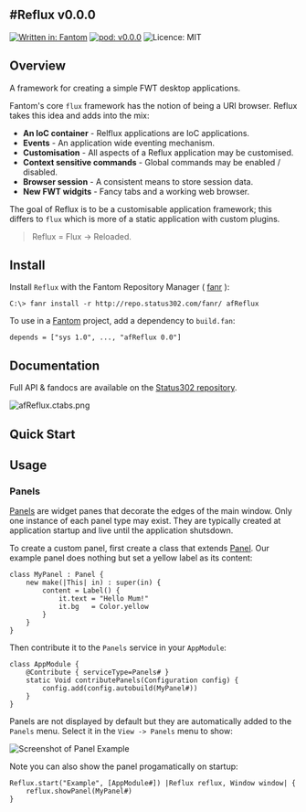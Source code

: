 #Reflux v0.0.0
---
[![Written in: Fantom](http://img.shields.io/badge/written%20in-Fantom-lightgray.svg)](http://fantom.org/)
[![pod: v0.0.0](http://img.shields.io/badge/pod-v0.0.0-yellow.svg)](http://www.fantomfactory.org/pods/afReflux)
![Licence: MIT](http://img.shields.io/badge/licence-MIT-blue.svg)

## Overview

A framework for creating a simple FWT desktop applications.

Fantom's core `flux` framework has the notion of being a URI browser. Reflux takes this idea and adds into the mix:

- **An IoC container** - Relflux applications are IoC applications.
- **Events** - An application wide eventing mechanism.
- **Customisation** - All aspects of a Reflux application may be customised.
- **Context sensitive commands** - Global commands may be enabled / disabled.
- **Browser session** - A consistent means to store session data.
- **New FWT widgits** - Fancy tabs and a working web browser.

The goal of Reflux is to be a customisable application framework; this differs to `flux` which is more of a static application with custom plugins.

> Reflux = Flux -> Reloaded.

## Install

Install `Reflux` with the Fantom Repository Manager ( [fanr](http://fantom.org/doc/docFanr/Tool.html#install) ):

    C:\> fanr install -r http://repo.status302.com/fanr/ afReflux

To use in a [Fantom](http://fantom.org/) project, add a dependency to `build.fan`:

    depends = ["sys 1.0", ..., "afReflux 0.0"]

## Documentation

Full API & fandocs are available on the [Status302 repository](http://repo.status302.com/doc/afReflux/).

![afReflux.ctabs.png](afReflux.ctabs.png)

## Quick Start

## Usage

### Panels

[Panels](http://repo.status302.com/doc/afReflux/Panel.html) are widget panes that decorate the edges of the main window. Only one instance of each panel type may exist. They are typically created at application startup and live until the application shutsdown.

To create a custom panel, first create a class that extends [Panel](http://repo.status302.com/doc/afReflux/Panel.html). Our example panel does nothing but set a yellow label as its content:

```
class MyPanel : Panel {
    new make(|This| in) : super(in) { 
        content = Label() {
            it.text = "Hello Mum!"
            it.bg   = Color.yellow
        }
    }
}
```

Then contribute it to the `Panels` service in your `AppModule`:

```
class AppModule {
    @Contribute { serviceType=Panels# }
    static Void contributePanels(Configuration config) {
        config.add(config.autobuild(MyPanel#))
    }
}
```

Panels are not displayed by default but they are automatically added to the `Panels` menu. Select it in the `View -> Panels` menu to show:

![Screenshot of Panel Example](afReflux.panelExample.png)

Note you can also show the panel progamatically on startup:

```
Reflux.start("Example", [AppModule#]) |Reflux reflux, Window window| {
    reflux.showPanel(MyPanel#)
} 
```

